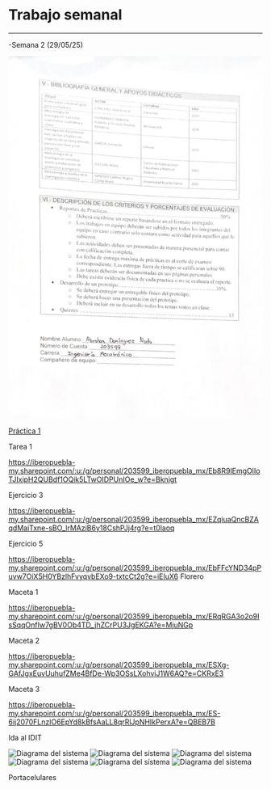 # Trabajo semanal
---
-Semana 2 (29/05/25)


![Diagrama del sistema](recursos/imgs/Whtssyll.jpg)



[Práctica 1][doc-ref]

[doc-ref]: https://github.com/user-attachments/files/22192666/ScanSyllabusProyectoIngenieria.pdf "Practica 1"

Tarea 1

https://iberopuebla-my.sharepoint.com/:u:/g/personal/203599_iberopuebla_mx/Eb8R9IEmgOlIoTJIxipH2QUBdf1OQik5LTwOIDPUnIOe_w?e=Bknjgt

Ejercicio 3

https://iberopuebla-my.sharepoint.com/:u:/g/personal/203599_iberopuebla_mx/EZqiuaQncBZAqdMaiTxne-sBO_lrMAziB6y18CshPJj4rg?e=t0laoq

Ejercicio 5

https://iberopuebla-my.sharepoint.com/:u:/g/personal/203599_iberopuebla_mx/EbFFcYND34pPuvw7OiX5H0YBzlhFvyqvbEXo9-txtcCt2g?e=iEIuX6
Florero

Maceta 1

https://iberopuebla-my.sharepoint.com/:u:/g/personal/203599_iberopuebla_mx/ERqRGA3o2o9IsSqqOnfIw7gBV0Ob4TD_jhZCrPU3JgEKGA?e=MjuNGp 

Maceta 2

https://iberopuebla-my.sharepoint.com/:u:/g/personal/203599_iberopuebla_mx/ESXg-GAfJgxEuvUuhufZMe4BfDe-Wp3OSsLXohviJ1W6AQ?e=CKRxE3

Maceta 3

https://iberopuebla-my.sharepoint.com/:u:/g/personal/203599_iberopuebla_mx/ES-6ij2070FLnzlO6EpYd8kBfsAaLL8qrRlJpNHIkPerxA?e=QBEB7B

Ida al IDIT


![Diagrama del sistema](recursos/imgs/Foto_IDIT_1.jpeg)
<img src="../recursos/imgs/Foto_IDIT_1.jpeg" alt="Diagrama del sistema" width="420">
![Diagrama del sistema](recursos/imgs/Foto_IDIT_2.jpeg)
<img src="../recursos/imgs/Foto_IDIT_2.jpeg" alt="Diagrama del sistema" width="420">
![Diagrama del sistema](recursos/imgs/Foto_IDIT_3.jpeg)
<img src="../recursos/imgs/Foto_IDIT_3.jpeg" alt="Diagrama del sistema" width="420">

Portacelulares





